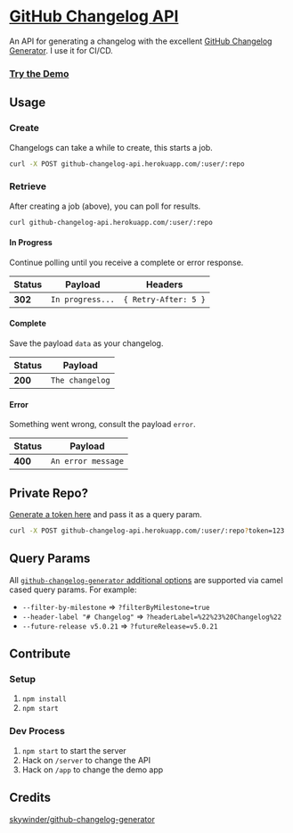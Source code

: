 # [GitHub Changelog API][1]

An API for generating a changelog with the excellent [GitHub Changelog Generator](https://github.com/skywinder/github-changelog-generator).
I use it for CI/CD.

### [Try the Demo][1]

## Usage

### Create

Changelogs can take a while to create, this starts a job.

```bash
curl -X POST github-changelog-api.herokuapp.com/:user/:repo
```

### Retrieve

After creating a job (above), you can poll for results.

```bash
curl github-changelog-api.herokuapp.com/:user/:repo
```

#### In Progress

Continue polling until you receive a complete or error response.

|Status   | Payload            | Headers             |
|---------|--------------------|---------------------|
|**302**  | `In progress...`   | `{ Retry-After: 5 }`| 

#### Complete

Save the payload `data` as your changelog.

|Status   | Payload           |
|---------|-------------------|
|**200**  | `The changelog`   | 

#### Error

Something went wrong, consult the payload `error`.

|Status   | Payload            |
|---------|--------------------|
|**400**  | `An error message` | 

## Private Repo?

[Generate a token here](https://github.com/settings/tokens/new?description=GitHub%20Changelog%20API%20token)
and pass it as a query param.

```bash
curl -X POST github-changelog-api.herokuapp.com/:user/:repo?token=123
```

## Query Params

All [`github-changelog-generator` additional options](https://github.com/github-changelog-generator/github-changelog-generator/wiki/Advanced-change-log-generation-examples#additional-options) are supported via camel cased query params. For example:

- `--filter-by-milestone` => `?filterByMilestone=true`
- `--header-label "# Changelog"` => `?headerLabel=%22%23%20Changelog%22`
- `--future-release v5.0.21` => `?futureRelease=v5.0.21`

## Contribute

### Setup

1. `npm install`
1. `npm start`

### Dev Process

1. `npm start` to start the server
1. Hack on `/server` to change the API
1. Hack on `/app` to change the demo app

## Credits

[skywinder/github-changelog-generator](https://github.com/skywinder/github-changelog-generator)

[1]: http://github-changelog-api.herokuapp.com 
